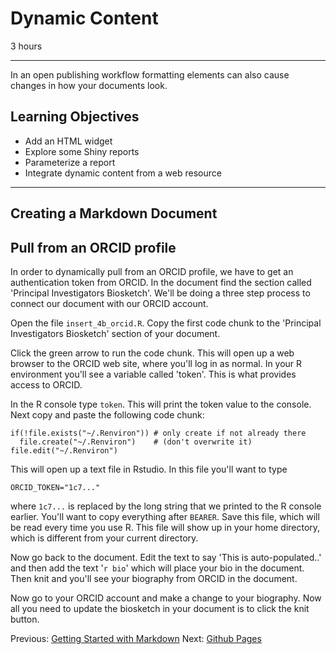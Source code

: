 #  Dynamic Content

3 hours

---------------------------------------------------

In an open publishing workflow formatting
elements can also cause changes in how your documents look.

## Learning Objectives

* Add an HTML widget
* Explore some Shiny reports
* Parameterize a report
* Integrate dynamic content from a web resource

----------------------------------------------------
## Creating a Markdown Document

## Pull from an ORCID profile
In order to dynamically pull from an ORCID profile, we have to get an
authentication token from ORCID.  In the document find the section called
'Principal Investigators Biosketch'.  We'll be doing a three step process to
connect our document with our ORCID account.

Open the file `insert_4b_orcid.R`. Copy the first code chunk to the 'Principal
Investigators Biosketch' section of your document.

Click the green arrow to run the code
chunk.  This will open up a web browser to the ORCID web site, where you'll log
in as normal.  In your R environment you'll see a variable called 'token'.
This is what provides access to ORCID.

In the R console type `token`.  This will print the token value to the console.
Next copy and paste the following code chunk:

```
if(!file.exists("~/.Renviron")) # only create if not already there
  file.create("~/.Renviron")    # (don't overwrite it)
file.edit("~/.Renviron")
```

This will open up a text file in Rstudio.  In this file you'll want to type

```
ORCID_TOKEN="1c7..."
```

where `1c7...` is replaced by the long string that we printed to the R console
earlier.  You'll want to copy everything after `BEARER`. Save this file, which
will be read every time you use R.  This file will show up in your home
directory, which is different from your current directory.

Now go back to the document.  Edit the text to say 'This is auto-populated..'
and then add the text '`r bio`' which will place your bio in the
document.  Then knit and you'll see your biography from ORCID in the document.

Now go to your ORCID account and make a change to your biography.  Now all you need to update the
biosketch in your document is to click the knit button.

Previous: [Getting Started with Markdown](00-getting-started.html) Next: [Github Pages](02-gh-pages.html)
